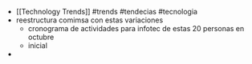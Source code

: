 - [[Technology Trends]] #trends #tendecias #tecnologia
- reestructura comimsa con estas variaciones
	- cronograma de actividades para infotec de estas 20 personas en octubre
	- inicial
-